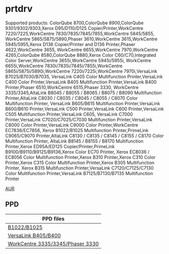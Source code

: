 # prtdrv

Supported products: 
ColorQube 8700,ColorQube 8900,ColorQube 9301/9302/9303,Xerox D95/D110/D125 Copier/Printer,WorkCentre 7220/7225,WorkCentre 7830/7835/7845/7855,WorkCentre 5845/5855, WorkCentre 5865/5875/5890,Phaser 3610,WorkCentre 3615,WorkCentre 5945/5955,Xerox D136 Copier/Printer and D136 Printer,Phaser 4622,WorkCentre 3655, WorkCentre 6655,WorkCentre 7970,WorkCentre 4265,ColorQube 8580,ColorQube 8880,Xerox Color C60/C70,Integrated Color Server,WorkCentre 3655i,WorkCentre 5945i/5955i, WorkCentre 6655i,WorkCentre 7830i/7835i/7845i/7855i,WorkCentre 5865i/5875i/5890i,WorkCentre 7220i/7225i,WorkCentre 7970i,VersaLink B7025/B7030/B7035, VersaLink C405 Color Multifunction Printer,VersaLink C400 Color Printer,VersaLink B405 Multifunction Printer,VersaLink B400 Printer,Phaser 6510,WorkCentre 6515,Phaser 3330, WorkCentre 3335/3345,AltaLink B8045 / B8055 / B8065 / B8075 / B8090 Multifunction Printer,AltaLink C8030 / C8035 / C8045 / C8055 / C8070 Color Multifunction Printer, VersaLink B605/B615 Multifunction Printer,VersaLink B600/B610 Printer,VersaLink C500 Printer,VersaLink C600 Printer,VersaLink C505 Multifunction Printer,VersaLink C605, VersaLink C7000 Printer,VersaLink C7020/C7025/C7030 Multifunction Printer,VersaLink C8000 Color Printer,VersaLink C9000 Color Printer,WorkCentre EC7836/EC7856, Xerox B1022/B1025 Multifunction Printer,PrimeLink C9065/C9070 Printer,AltaLink C8130 / C8135 / C8145 / C8155 / C8170 Color Multifunction Printer,
AltaLink B8145 / B8155 / B8170 Multifunction Printer,Xerox ED95A/ED125 Copier/Printer,PrimeLink B9100/B9110/B9125/B9136,Xerox Color EC70 Printer, Xerox EC8036 / EC8056 Color Multifunction Printer,Xerox B310 Printer,Xerox C310 Color Printer,Xerox C315 Color Multifunction Printer,Xerox B305 Multifunction Printer, Xerox B315 Multifunction Printer,VersaLink C7120/C7125/C7130 Color Multifunction Printer,VersaLink B7125/B7130/B7135 Multifunction Printer

[AUR](https://aur.archlinux.org/packages/xerox-office-prtdrv)

## PPD
| PPD files  |
| -----------|
| [B1022/B1025](https://github.com/AnilAntari/LinuxPrintHub/blob/main/Printers/Xerox/prtdrv/ppd/B1022_B1025.sh)  |
| [VersaLink B405/B400](https://github.com/AnilAntari/LinuxPrintHub/blob/main/Printers/Xerox/prtdrv/ppd/VersaLinkB405.sh)  |
| [WorkCentre 3335/3345/Phaser 3330](https://github.com/AnilAntari/LinuxPrintHub/blob/main/Printers/Xerox/prtdrv/ppd/WC3335_WC3345_Phaser3330.sh) |
